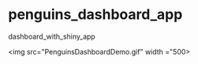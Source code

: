 # penguins_dashboard_app
dashboard_with_shiny_app

<img src="PenguinsDashboardDemo.gif" width ="500>
